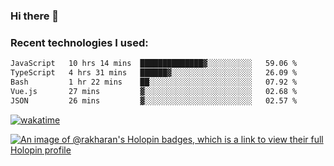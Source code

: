 ### Hi there 👋

### Recent technologies I used:
<!--START_SECTION:waka-->

```txt
JavaScript   10 hrs 14 mins  ██████████████▓░░░░░░░░░░   59.06 %
TypeScript   4 hrs 31 mins   ██████▓░░░░░░░░░░░░░░░░░░   26.09 %
Bash         1 hr 22 mins    ██░░░░░░░░░░░░░░░░░░░░░░░   07.92 %
Vue.js       27 mins         ▓░░░░░░░░░░░░░░░░░░░░░░░░   02.68 %
JSON         26 mins         ▓░░░░░░░░░░░░░░░░░░░░░░░░   02.57 %
```

<!--END_SECTION:waka-->
[![wakatime](https://wakatime.com/badge/user/fe50d444-0cee-4d14-a0b3-b9e8509eb4d0.svg)](https://wakatime.com/@fe50d444-0cee-4d14-a0b3-b9e8509eb4d0)

[![An image of @rakharan's Holopin badges, which is a link to view their full Holopin profile](https://holopin.me/rakharan)](https://holopin.io/@rakharan)
